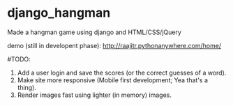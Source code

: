 # django_hangman

Made a hangman game using django and HTML/CSS/jQuery

demo (still in developent phase): http://raajitr.pythonanywhere.com/home/

#TODO:
1. Add a user login and save the scores (or the correct guesses of a word).
2. Make site more responsive (Mobile first development; Yea that's a thing).
3. Render images fast using lighter (in memory) images.
